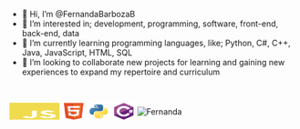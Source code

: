 - 👋 Hi, I’m @FernandaBarbozaB
- 👀 I’m interested in; development, programming, software, front-end, back-end, data
- 🌱 I’m currently learning programming languages, like; Python, C#, C++, Java, JavaScript, HTML, SQL
- 💞️ I’m looking to collaborate new projects for learning and gaining new experiences to expand my repertoire and curriculum

<!---
FernandaBarbozaB/FernandaBarbozaB is a ✨ special ✨ repository because its `README.md` (this file) appears on your GitHub profile.
You can click the Preview link to take a look at your changes.
--->


##

<div style="display: inline_block"><br>
  <img align="center" alt="Fernanda" height="30" width="90" src="https://raw.githubusercontent.com/devicons/devicon/master/icons/javascript/javascript-plain.svg">
  <img align="center" alt="Fernanda" height="30" width="40" src="https://raw.githubusercontent.com/devicons/devicon/master/icons/html5/html5-original.svg">
  <img align="center" alt="Fernanda" height="30" width="40" src="https://raw.githubusercontent.com/devicons/devicon/master/icons/python/python-original.svg">
  <img align="center" alt="Fernanda" height="30" width="40" src="https://raw.githubusercontent.com/devicons/devicon/master/icons/csharp/csharp-original.svg">
  <img align="center" alt="Fernanda" height="30" width="60" src=https://img.shields.io/badge/C%2B%2B-00599C?style=for-the-badge&logo=c%2B%2B&logoColor=white>


##
